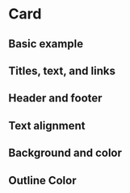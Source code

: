 # Card

## Basic example

<code-preview>
  <template>
    <div class="flex flex-col w-full overflow-auto bg-white border border-gray-400 rounded sm:w-2/5">
      <img src="https://picsum.photos/500/250" alt="placeholder" class="object-cover h-48 min-w-full" />
      <div class="p-4 h-2/3">
        <h5 class="mb-3 text-xl font-medium">Card With top Image</h5>
        <p class="mb-4">Some quick example text to build on the card title and make up the bulk of the card's content.</p>
        <a href="#!" role="button" class="inline-block px-3 py-2 text-base font-normal leading-6 text-center text-white align-middle bg-blue-600 border-transparent border-solid rounded cursor-pointer hover:bg-blue-700 hover:no-underline focus:outline-none active:bg-blue-700 active:no-underline">Go somewhere</a>
      </div>
    </div>
  </template>
</code-preview>

<code-preview>
  <template>
    <div class="flex flex-col w-full overflow-auto bg-white border border-gray-400 rounded sm:w-2/5">
      <div class="p-4 h-2/3">
        <h5 class="mb-3 text-xl font-medium">Card With bottom Image</h5>
        <p class="mb-4">Some quick example text to build on the card title and make up the bulk of the card's content.</p>
        <a href="#!" role="button" class="inline-block px-3 py-2 text-base font-normal leading-6 text-center text-white align-middle bg-blue-600 border-transparent border-solid rounded cursor-pointer hover:bg-blue-700 hover:no-underline focus:outline-none active:bg-blue-700 active:no-underline">Go somewhere</a>
      </div>
      <img src="https://picsum.photos/500/250" alt="placeholder" class="object-cover h-48 min-w-full" />
    </div>
  </template>
</code-preview>

<code-preview>
  <template>
    <div class="flex flex-col w-full overflow-auto bg-white border border-gray-400 rounded sm:w-2/5 sm:flex-row">
      <div class="w-full sm:w-1/3"><img src="https://picsum.photos/640/250" alt="placeholder" class="object-cover min-h-full"/></div>
      <div class="w-full p-4 sm:w-2/3">
        <h5 class="mb-3 text-xl font-medium">Card with right Image</h5>
        <p class="mb-4">Some quick example text to build on the card title and make up the bulk of the card's content.</p>
        <a
          href="#!"
          role="button"
          class="inline-block px-3 py-2 text-base font-normal leading-6 text-center text-white align-middle bg-blue-600 border-transparent border-solid rounded cursor-pointer hover:bg-blue-700 hover:no-underline focus:outline-none active:bg-blue-700 active:no-underline"
          >Go somewhere</a
        >
      </div>
    </div>
  </template>
</code-preview>

<code-preview>
  <template>
    <div class="flex flex-col w-full overflow-auto bg-white border border-gray-400 rounded sm:w-2/5 sm:flex-row-reverse">
      <div class="w-full sm:w-1/3"><img src="https://picsum.photos/640/250" alt="placeholder" class="object-cover min-h-full"/></div>
      <div class="w-full p-4 sm:w-2/3">
        <h5 class="mb-3 text-xl font-medium">Card with right Image</h5>
        <p class="mb-4">Some quick example text to build on the card title and make up the bulk of the card's content.</p>
        <a
          href="#!"
          role="button"
          class="inline-block px-3 py-2 text-base font-normal leading-6 text-center text-white align-middle bg-blue-600 border-transparent border-solid rounded cursor-pointer hover:bg-blue-700 hover:no-underline focus:outline-none active:bg-blue-700 active:no-underline"
          >Go somewhere</a
        >
      </div>
    </div>
  </template>
</code-preview>

<code-preview>
  <template>
    <div class="relative w-full overflow-auto text-white bg-white border border-gray-400 rounded sm:w-2/5">
      <div class="relative z-10 p-4">
        <h5 class="mb-3 text-xl font-medium">Overlayed Card</h5>
        <p class="mb-4">Some quick example text to build on the card title and make up the bulk of the card's content.</p>
        <a
          href="#!"
          role="button"
          class="inline-block px-3 py-2 text-base font-normal leading-6 text-center text-white align-middle bg-blue-600 border-transparent border-solid rounded cursor-pointer hover:bg-blue-700 hover:no-underline focus:outline-none active:bg-blue-700 active:no-underline"
          >Go somewhere</a
        >
      </div>
      <img src="https://picsum.photos/640" alt="placeholder" class="absolute top-0 object-cover w-full h-full" />
    </div>
  </template>
</code-preview>

## Titles, text, and links

<code-preview>
  <template>
    <div class="w-full overflow-auto bg-white border border-gray-400 rounded sm:w-2/5">
      <div class="p-4">
        <h5 class="text-xl font-medium">Card title</h5>
        <h6 class="mb-2 text-base font-medium text-gray-700">Card subtitle</h6>
        <p class="mb-4">Some quick example text to build on the card title and make up the bulk of the card's content.</p>
        <a href="#!" class="inline-block py-2 text-base font-normal leading-6 text-center text-blue-600 align-middle border-transparent border-solid rounded cursor-pointer hover:text-blue-700 active:text-blue-700 hover:underline active:underline focus:outline-none">Card Link</a>
        <a href="#!" class="inline-block px-3 py-2 text-base font-normal leading-6 text-center text-blue-600 align-middle border-transparent border-solid rounded cursor-pointer hover:text-blue-700 active:text-blue-700 hover:underline active:underline focus:outline-none">Another Link</a>
      </div>
    </div>
  </template>
</code-preview>

## Header and footer

<code-preview>
  <template>
    <div class="w-full overflow-auto bg-white border border-gray-400 rounded sm:w-2/5">
      <div class="p-4 bg-gray-300 bg-opacity-25 border-b border-inherit">Featured</div>
      <div class="p-4">
        <h5 class="mb-3 text-xl font-medium">Special title treatment</h5>
        <p class="mb-4">With supporting text below as a natural lead-in to additional content.</p>
        <a href="#!" role="button" class="inline-block px-3 py-2 text-base font-normal leading-6 text-center text-white align-middle bg-blue-600 border-transparent border-solid rounded cursor-pointer hover:bg-blue-700 hover:no-underline focus:outline-none active:bg-blue-700 active:no-underline">Go somewhere</a>
        <a href="#!" class="inline-block px-3 py-2 text-base font-normal leading-6 text-center text-blue-600 align-middle border-transparent border-solid rounded cursor-pointer hover:text-blue-700 hover:underline focus:outline-none active:text-blue-700 active:underline">Another Link</a>
      </div>
      <div class="p-4 bg-gray-300 bg-opacity-25 border-t border-inherit">2 days ago</div>
    </div>
  </template>
</code-preview>

<code-preview>
  <template>
    <div class="w-full overflow-auto bg-white border border-gray-400 rounded sm:w-2/5">
      <div class="p-4 bg-gray-300 bg-opacity-25 border-b border-inherit">Featured</div>
      <div class="p-4">
        <blockquote>
          <p class="mb-3 text-xl font-medium">A well-known quote, contained in a blockquote element.</p>
          <footer class="text-base font-medium text-gray-700">- Someone famous in <cite title="Source Title" class="italic">Source Title</cite></footer>
        </blockquote>
      </div>
    </div>
  </template>
</code-preview>

## Text alignment

<code-preview>
  <template>
    <div class="w-full overflow-auto bg-white border border-gray-400 rounded sm:w-2/5">
      <div class="p-4 bg-gray-300 bg-opacity-25 border-b border-inherit">Featured</div>
      <div class="p-4">
        <h5 class="mb-3 text-xl font-medium">Special title treatment</h5>
        <p class="mb-4">With supporting text below as a natural lead-in to additional content.</p>
        <a href="#!" role="button" class="inline-block px-3 py-2 text-base font-normal leading-6 text-center text-white align-middle bg-blue-600 border-transparent border-solid rounded cursor-pointer hover:bg-blue-700 hover:no-underline focus:outline-none active:bg-blue-700 active:no-underline">Go somewhere</a>
        <a href="#!" class="inline-block px-3 py-2 text-base font-normal leading-6 text-center text-blue-600 align-middle border-transparent border-solid rounded cursor-pointer hover:text-blue-700 hover:underline focus:outline-none active:text-blue-700 active:underline">Another Link</a>
      </div>
      <div class="p-4 bg-gray-300 bg-opacity-25 border-t border-inherit">2 days ago</div>
    </div>
  </template>
</code-preview>

<code-preview>
  <template>
    <div class="w-full overflow-auto text-center bg-white border border-gray-400 rounded sm:w-2/5">
      <div class="p-4 bg-gray-300 bg-opacity-25 border-b border-inherit">Featured</div>
      <div class="p-4">
        <h5 class="mb-3 text-xl font-medium">Special title treatment</h5>
        <p class="mb-4">With supporting text below as a natural lead-in to additional content.</p>
        <a href="#!" role="button" class="inline-block px-3 py-2 text-base font-normal leading-6 text-center text-white align-middle bg-blue-600 border-transparent border-solid rounded cursor-pointer hover:bg-blue-700 hover:no-underline focus:outline-none active:bg-blue-700 active:no-underline">Go somewhere</a>
        <a href="#!" class="inline-block px-3 py-2 text-base font-normal leading-6 text-center text-blue-600 align-middle border-transparent border-solid rounded cursor-pointer hover:text-blue-700 hover:underline focus:outline-none active:text-blue-700 active:underline">Another Link</a>
      </div>
      <div class="p-4 bg-gray-300 bg-opacity-25 border-t border-inherit">2 days ago</div>
    </div>
  </template>
</code-preview>

<code-preview>
  <template>
    <div class="w-full overflow-auto text-right bg-white border border-gray-400 rounded sm:w-2/5">
      <div class="p-4 bg-gray-300 bg-opacity-25 border-b border-inherit">Featured</div>
      <div class="p-4">
        <h5 class="mb-3 text-xl font-medium">Special title treatment</h5>
        <p class="mb-4">With supporting text below as a natural lead-in to additional content.</p>
        <a href="#!" role="button" class="inline-block px-3 py-2 text-base font-normal leading-6 text-center text-white align-middle bg-blue-600 border-transparent border-solid rounded cursor-pointer hover:bg-blue-700 hover:no-underline focus:outline-none active:bg-blue-700 active:no-underline">Go somewhere</a>
        <a href="#!" class="inline-block px-3 py-2 text-base font-normal leading-6 text-center text-blue-600 align-middle border-transparent border-solid rounded cursor-pointer hover:text-blue-700 hover:underline focus:outline-none active:text-blue-700 active:underline">Another Link</a>
      </div>
      <div class="p-4 bg-gray-300 bg-opacity-25 border-t border-inherit">2 days ago</div>
    </div>
  </template>
</code-preview>

## Background and color

<code-preview>
  <template>
    <div class="w-full overflow-auto text-white bg-blue-600 border border-blue-700 rounded sm:w-2/5">
      <div class="p-4 bg-gray-500 bg-opacity-25 border-b border-blue-700">Header</div>
      <div class="p-4">
        <h5 class="mb-3 text-xl font-medium">Primary Card</h5>
        <p class="mb-4">With supporting text below as a natural lead-in to additional content.</p>
      </div>
    </div>
  </template>
</code-preview>

<code-preview>
  <template>
    <div class="w-full overflow-auto text-white bg-gray-600 border border-gray-700 rounded sm:w-2/5">
      <div class="p-4 bg-gray-500 bg-opacity-25 border-b border-gray-700">Header</div>
      <div class="p-4">
        <h5 class="mb-3 text-xl font-medium">Secondary Card</h5>
        <p class="mb-4">With supporting text below as a natural lead-in to additional content.</p>
      </div>
    </div>
  </template>
</code-preview>

<code-preview>
  <template>
    <div class="w-full overflow-auto text-white bg-green-500 border border-green-600 rounded sm:w-2/5">
      <div class="p-4 bg-gray-500 bg-opacity-25 border-b border-green-600">Header</div>
      <div class="p-4">
        <h5 class="mb-3 text-xl font-medium">Success Card</h5>
        <p class="mb-4">With supporting text below as a natural lead-in to additional content.</p>
      </div>
    </div>
  </template>
</code-preview>

<code-preview>
  <template>
    <div class="w-full overflow-auto text-white bg-red-600 border border-red-700 rounded sm:w-2/5">
      <div class="p-4 bg-gray-500 bg-opacity-25 border-b border-red-700">Header</div>
      <div class="p-4">
        <h5 class="mb-3 text-xl font-medium">Danger Card</h5>
        <p class="mb-4">With supporting text below as a natural lead-in to additional content.</p>
      </div>
    </div>
  </template>
</code-preview>

<code-preview>
  <template>
    <div class="w-full overflow-auto text-white bg-yellow-500 border border-yellow-600 rounded sm:w-2/5">
      <div class="p-4 bg-gray-300 bg-opacity-25 border-b border-yellow-600">Header</div>
      <div class="p-4">
        <h5 class="mb-3 text-xl font-medium">Warning Card</h5>
        <p class="mb-4">With supporting text below as a natural lead-in to additional content.</p>
      </div>
    </div>
  </template>
</code-preview>

<code-preview>
  <template>
    <div class="w-full overflow-auto text-white bg-teal-500 border border-teal-600 rounded sm:w-2/5">
      <div class="p-4 bg-gray-500 bg-opacity-25 border-b border-teal-600">Header</div>
      <div class="p-4">
        <h5 class="mb-3 text-xl font-medium">Info Card</h5>
        <p class="mb-4">With supporting text below as a natural lead-in to additional content.</p>
      </div>
    </div>
  </template>
</code-preview>

<code-preview>
  <template>
    <div class="w-full overflow-auto bg-gray-200 border border-gray-300 rounded sm:w-2/5 text-dark">
      <div class="p-4 bg-gray-300 bg-opacity-25 border-b border-gray-300">Header</div>
      <div class="p-4">
        <h5 class="mb-3 text-xl font-medium">Light Card</h5>
        <p class="mb-4">With supporting text below as a natural lead-in to additional content.</p>
      </div>
    </div>
  </template>
</code-preview>

<code-preview>
  <template>
    <div class="w-full overflow-auto text-white bg-gray-800 border border-gray-900 rounded sm:w-2/5">
      <div class="p-4 bg-gray-700 bg-opacity-25 border-b border-gray-900">Header</div>
      <div class="p-4">
        <h5 class="mb-3 text-xl font-medium">Dark Card</h5>
        <p class="mb-4">With supporting text below as a natural lead-in to additional content.</p>
      </div>
    </div>
  </template>
</code-preview>

## Outline Color

<code-preview>
  <template>
    <div class="w-full overflow-auto text-blue-600 border border-blue-600 rounded sm:w-2/5">
      <div class="p-4 bg-gray-300 bg-opacity-25">Header</div>
      <div class="p-4">
        <h5 class="mb-3 text-xl font-medium">Primary Card</h5>
        <p class="mb-4">With supporting text below as a natural lead-in to additional content.</p>
      </div>
    </div>
  </template>
</code-preview>

<code-preview>
  <template>
    <div class="w-full overflow-auto text-gray-600 border border-gray-600 rounded sm:w-2/5">
      <div class="p-4 bg-gray-300 bg-opacity-25">Header</div>
      <div class="p-4">
        <h5 class="mb-3 text-xl font-medium">Secondary Card</h5>
        <p class="mb-4">With supporting text below as a natural lead-in to additional content.</p>
      </div>
    </div>
  </template>
</code-preview>

<code-preview>
  <template>
    <div class="w-full overflow-auto text-green-500 border border-green-500 rounded sm:w-2/5">
      <div class="p-4 bg-gray-300 bg-opacity-25">Header</div>
      <div class="p-4">
        <h5 class="mb-3 text-xl font-medium">Success Card</h5>
        <p class="mb-4">With supporting text below as a natural lead-in to additional content.</p>
      </div>
    </div>
  </template>
</code-preview>

<code-preview>
  <template>
    <div class="w-full overflow-auto text-red-600 border border-red-600 rounded sm:w-2/5">
      <div class="p-4 bg-gray-300 bg-opacity-25">Header</div>
      <div class="p-4">
        <h5 class="mb-3 text-xl font-medium">Danger Card</h5>
        <p class="mb-4">With supporting text below as a natural lead-in to additional content.</p>
      </div>
    </div>
  </template>
</code-preview>

<code-preview>
  <template>
    <div class="w-full overflow-auto text-yellow-500 border border-yellow-500 rounded sm:w-2/5">
      <div class="p-4 bg-gray-300 bg-opacity-25">Header</div>
      <div class="p-4">
        <h5 class="mb-3 text-xl font-medium">Warning Card</h5>
        <p class="mb-4">With supporting text below as a natural lead-in to additional content.</p>
      </div>
    </div>
  </template>
</code-preview>

<code-preview>
  <template>
    <div class="w-full overflow-auto text-teal-500 border border-teal-500 rounded sm:w-2/5">
      <div class="p-4 bg-gray-300 bg-opacity-25">Header</div>
      <div class="p-4">
        <h5 class="mb-3 text-xl font-medium">Info Card</h5>
        <p class="mb-4">With supporting text below as a natural lead-in to additional content.</p>
      </div>
    </div>
  </template>
</code-preview>

<code-preview>
  <template>
    <div class="w-full overflow-auto text-gray-800 border border-gray-200 rounded sm:w-2/5 text-">
      <div class="p-4 bg-gray-300 bg-opacity-25">Header</div>
      <div class="p-4">
        <h5 class="mb-3 text-xl font-medium">Light Card</h5>
        <p class="mb-4">With supporting text below as a natural lead-in to additional content.</p>
      </div>
    </div>
  </template>
</code-preview>

<code-preview>
  <template>
    <div class="w-full overflow-auto text-gray-800 border border-gray-800 rounded sm:w-2/5">
      <div class="p-4 bg-gray-300 bg-opacity-25">Header</div>
      <div class="p-4">
        <h5 class="mb-3 text-xl font-medium">Dark Card</h5>
        <p class="mb-4">With supporting text below as a natural lead-in to additional content.</p>
      </div>
    </div>
  </template>
</code-preview>
